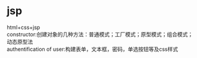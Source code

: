 # jsp
html+css+jsp<br>
constructor:创建对象的几种方法：普通模式；工厂模式；原型模式；组合模式；动态原型法<br>
authentification of user:构建表单，文本框，密码，单选按钮等及css样式<br>
